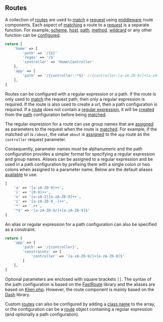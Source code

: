 ## Routes
A collection of [routes](https://github.com/mvc5/mvc5/blob/master/src/Route/Route.php) are used to [match](https://github.com/mvc5/mvc5/blob/master/src/Route/Match.php) a [request](https://github.com/mvc5/mvc5/blob/master/src/Http/Request.php) using [middleware](https://github.com/mvc5/mvc5/blob/master/config/middleware.php#L7) route components. Each aspect of [matching](https://github.com/mvc5/mvc5/blob/master/src/Route/Match.php) a route to a [request](https://github.com/mvc5/mvc5/blob/master/src/Http/Request.php) is a separate function. For example, [scheme](https://github.com/mvc5/mvc5/blob/master/src/Route/Match/Scheme.php), [host](https://github.com/mvc5/mvc5/blob/master/src/Route/Match/Host.php), [path](https://github.com/mvc5/mvc5/blob/master/src/Route/Match/Path.php), [method](https://github.com/mvc5/mvc5/blob/master/src/Route/Match/Method.php), [wildcard](https://github.com/mvc5/mvc5/blob/master/src/Route/Match/Wildcard.php) or any other function can be [configured](https://github.com/mvc5/mvc5/blob/master/config/middleware.php#L7). 
```php
return [
    'home' => [
        'path' => '/{$}'
        'regex' => '/$'
        'controller' => 'Home\Controller'
    ],
    'app' => [
        'path' => '/{controller::*$}' //{controller:[a-zA-Z0-9/]+[a-zA-Z0-9]$}
    ],
]
```
Routes can be configured with a regular expression or a path. If the route is only used to [match](https://github.com/mvc5/mvc5/blob/master/src/Route/Match/Path.php#L47) the request path, then only a regular expression is required. If the route is also used to create a url, then a path configuration is required. If a [route](https://github.com/mvc5/mvc5/blob/master/src/Route/Route.php) does not contain a [regular expression](https://github.com/mvc5/mvc5/blob/master/src/Route/Route.php#L78), it will be [created](https://github.com/mvc5/mvc5/blob/master/src/Route/Definition/Build.php#L72) from the [path](https://github.com/mvc5/mvc5/blob/master/src/Route/Definition/Build.php#L68) configuration before being [matched](https://github.com/mvc5/mvc5/blob/master/src/Route/Match/Path.php#L29).

The regular expression for a route can use group names that are [assigned](https://github.com/mvc5/mvc5/blob/master/src/Route/Match/Path.php#L40) as parameters to the request when the route is [matched](https://github.com/mvc5/mvc5/blob/master/src/Route/Match/Path.php#L29). For example, if the matched url is <code>/about</code>, the value <code>about</code> is [assigned](https://github.com/mvc5/mvc5/blob/master/src/Route/Match/Path.php#L54) to the <code>app</code> route as the <code>controller</code> request parameter.

Consequently, parameter names must be alphanumeric and the path configuration provides a simpler format for specifying a regular expression and group names. Aliases can be assigned to a regular expression and be used in a path configuration by prefixing them with a single colon or two colons when assigned to a parameter name. Below are the default aliases [available](https://github.com/mvc5/mvc5/blob/master/src/Route/Definition/Tokens.php#L23) to use.
```php
[
    'a' => '[a-zA-Z0-9]++',
    'i' => '[0-9]++',
    'n' => '[a-zA-Z][a-zA-Z0-9]++',
    's' => '[a-zA-Z0-9_-]++',
    '*' => '.++',
    '*$' => '[a-zA-Z0-9/]+[a-zA-Z0-9]$'
]
```
An alias or regular expression for a path configuration can also be specified as a constraint.
```php
return [
    'app' => [
        'path' => '/{controller}',
        'constraints' => [
            'controller' => '[a-zA-Z0-9/]+[a-zA-Z0-9]$'
        ]
    ],
]
```
Optional parameters are enclosed with square brackets <code>[]</code>. The syntax of the path configuration is based on the [FastRoute](https://github.com/nikic/FastRoute) library and the aliases are based on [Klien.php](https://github.com/klein/klein.php). However, the route component is mainly based on the [Dash](https://github.com/DASPRiD/Dash) library.

Custom [routes](https://github.com/mvc5/mvc5/blob/master/src/Route/Route.php) can also be configured by adding a [class name](https://github.com/mvc5/mvc5/blob/master/src/Route/Definition/Build.php#L39) to the array, or the configuration can be a [route](https://github.com/mvc5/mvc5/blob/master/src/Route/Route.php) object containing a regular expression (and optionally a path configuration).
